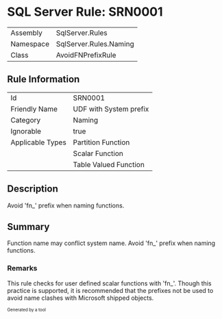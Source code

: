 ﻿# SQL Server Rule: SRN0001
  
|    |    |
|----|----|
| Assembly | SqlServer.Rules |
| Namespace | SqlServer.Rules.Naming |
| Class | AvoidFNPrefixRule |
  
## Rule Information
  
|    |    |
|----|----|
| Id | SRN0001 |
| Friendly Name | UDF with System prefix |
| Category | Naming |
| Ignorable | true |
| Applicable Types | Partition Function  |
|   | Scalar Function |
|   | Table Valued Function |
  
## Description
  
Avoid 'fn_' prefix when naming functions.
  
## Summary
  
Function name may conflict system name. Avoid 'fn_' prefix when naming functions.
  
### Remarks
  
This rule checks for user defined scalar functions with 'fn_'. Though this practice is
supported, it is recommended that the prefixes not be used to avoid name clashes with
Microsoft shipped objects.
  
<sub><sup>Generated by a tool</sup></sub>
